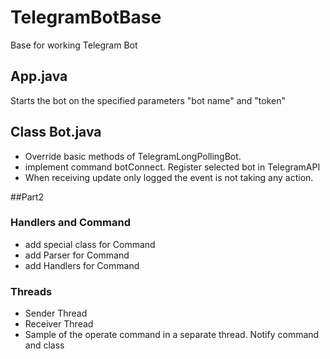 # TelegramBotBase

Base for working Telegram Bot

## App.java
Starts the bot on the specified parameters "bot name" and "token"

## Class Bot.java
- Override basic methods of TelegramLongPollingBot.
- implement command botConnect. Register selected bot in TelegramAPI
- When receiving update only logged the event is not taking any action.

##Part2 
### Handlers and Command
- add special class for Command
- add Parser for Command
- add Handlers for Command
### Threads
- Sender Thread
- Receiver Thread
- Sample of the operate command in a separate thread. Notify command and class 